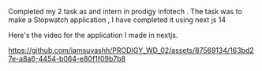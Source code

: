 Completed my 2 task as and intern in prodigy infotech . The task was to make a Stopwatch application , I have completed it using next js 14

Here's the video for the application I made in nextjs.



https://github.com/iamsuyashh/PRODIGY_WD_02/assets/87569134/163bd27e-a8a6-4454-b064-e80f1f09b7b8

